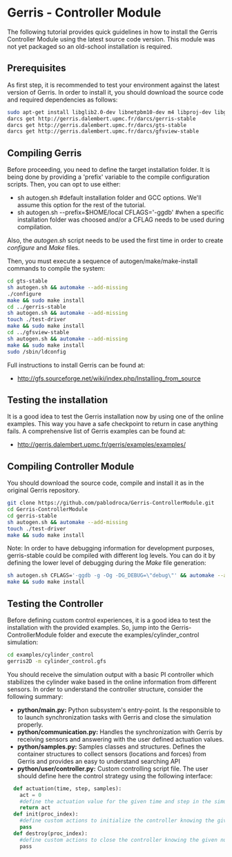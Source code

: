 # Gerris - Controller Module

The following tutorial provides quick guidelines in how to install the Gerris Controller Module using the latest source code version. This module was not yet packaged so an old-school installation is required.

## Prerequisites

As first step, it is recommended to test your environment against the latest version of Gerris. In order to install it, you should download the source code and required dependencies as follows:
```bash
sudo apt-get install libglib2.0-dev libnetpbm10-dev m4 libproj-dev libgsl0-dev libnetcdf-dev libode-dev libfftw3-dev libhypre-dev libgtkglext1-dev libstartup-notification0-dev ffmpeg darcs libtool-bin libosmesa6-dev libftgl-dev
darcs get http://gerris.dalembert.upmc.fr/darcs/gerris-stable
darcs get http://gerris.dalembert.upmc.fr/darcs/gts-stable
darcs get http://gerris.dalembert.upmc.fr/darcs/gfsview-stable
```

## Compiling Gerris

Before proceeding, you need to define the target installation folder. It is being done by providing a 'prefix' variable to the compile configuration scripts. Then, you can opt to use either:
- sh autogen.sh  #default installation folder and GCC options. We'll assume this option for the rest of the tutorial.
- sh autogen.sh --prefix=$HOME/local CFLAGS='-ggdb' #when a specific installation folder was choosed and/or a CFLAG needs to be used during compilation.

Also, the *autogen.sh* script needs to be used the first time in order to create *configure* and *Make* files.

Then, you must execute a sequence of autogen/make/make-install commands to compile the system:
```bash
cd gts-stable
sh autogen.sh && automake --add-missing
./configure
make && sudo make install
cd ../gerris-stable
sh autogen.sh && automake --add-missing
touch ./test-driver
make && sudo make install
cd ../gfsview-stable
sh autogen.sh && automake --add-missing
make && sudo make install
sudo /sbin/ldconfig
```
Full instructions to install Gerris can be found at:
 - http://gfs.sourceforge.net/wiki/index.php/Installing_from_source

## Testing the installation

It is a good idea to test the Gerris installation now by using one of the online examples. This way you have a safe checkpoint to return in case anything fails. A comprehensive list of Gerris examples can be found at:
 - http://gerris.dalembert.upmc.fr/gerris/examples/examples/ 

## Compiling Controller Module

You should download the source code, compile and install it as in the original Gerris repository.

```bash
git clone https://github.com/pablodroca/Gerris-ControllerModule.git
cd Gerris-ControllerModule
cd gerris-stable
sh autogen.sh && automake --add-missing
touch ./test-driver
make && sudo make install
```

Note:
In order to have debugging information for development purposes, gerris-stable could be compiled with different log levels. You can do it by defining the lower level of debugging during the *Make* file generation:
```bash
sh autogen.sh CFLAGS='-ggdb -g -Og -DG_DEBUG=\"debug\"' && automake --add-missing
make && sudo make install
```

## Testing the Controller

Before defining custom control experiences, it is a good idea to test the installation with the provided examples. So, jump into the Gerris-ControllerModule folder and execute the examples/cylinder_control simulation:
```bash
cd examples/cylinder_control
gerris2D -m cylinder_control.gfs
```

You should receive the simulation output with a basic PI controller which stabilizes the cylinder wake based in the online information from different sensors.
In order to understand the controller structure, consider the following summary:
 - **python/main.py:** Python subsystem's entry-point. Is the responsible to to launch synchronization tasks with Gerris and close the simulation properly.
 - **python/communication.py:** Handles the synchronization with Gerris by receiving sensors and answering with the user defined actuation values.
 - **python/samples.py:** Samples classes and structures. Defines the container structures to collect sensors (locations and forces) from Gerris and provides an easy to understand searching API
 - **python/user/controller.py:** Custom controlling script file. The user should define here the control strategy using the following interface:
```python
  def actuation(time, step, samples):
    act = 0
    #define the actuation value for the given time and step in the simulation
    return act
  def init(proc_index):
    #define custom actions to initialize the controller knowing the given number of processor in a MPI context
    pass
  def destroy(proc_index):
    #define custom actions to close the controller knowing the given number of processor in a MPI context
    pass
```
